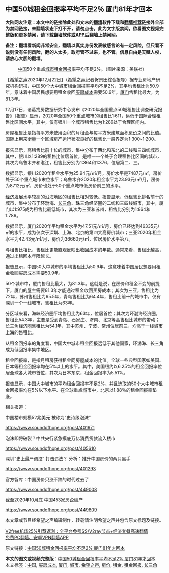  <h2>中国50城租金回报率平均不足2％ 厦门81年才回本</h2> <p class="notice"><b>大陆网友注意：本文中的链接除此处和文末的<a href="https://github.com/bannedbook/fanqiang" >翻墙</a>软件下载和<a href="https://github.com/killgcd/justmysocks/blob/master/README.md">翻墙推荐</a>链接外全部为禁网链接，未翻墙状态下打不开，请勿点击。此为文字版禁闻，欲看图文视频完整版和更多禁闻，请下载<a href="https://github.com/bannedbook/fanqiang">翻墙软件或APP</a>后翻墙上禁闻网。</p><p>备注：翻墙看新闻非常安全，翻墙以真实身份发表敏感言论有一定风险，但只看不说则没有任何风险，翻的人太多，政府管不过来，也不管。信息自由是天赋人权，请放心大胆的翻墙。</b></p>  <div class="entry"> <figure><figcaption><a href="https://www.bannedbook.org/bnews/tag/%E4%B8%AD%E5%9B%BD/" class="st_tag internal_tag" rel="tag" title="标签 中国 下的日志">中国</a>50个重点<a href="https://www.bannedbook.org/bnews/tag/%E5%9F%8E%E5%B8%82/" class="st_tag internal_tag" rel="tag" title="标签 城市 下的日志">城市</a><a href="https://www.bannedbook.org/bnews/tag/%E7%A7%9F%E9%87%91%E5%9B%9E%E6%8A%A5/" class="st_tag internal_tag" rel="tag" title="标签 租金回报 下的日志">租金回报</a>率平均不足2%。（图片来源：美联社）</figcaption></figure> <p>【<span class='wp_keywordlink_affiliate'><a href="https://www.soundofhope.org" title="希望之声" target="_blank">希望之声</a></span>2020年12月22日】（<a href="https://www.bannedbook.org/bnews/tag/%e5%b8%8c%e6%9c%9b%e4%b9%8b%e5%a3%b0/" class="st_tag internal_tag" rel="tag" title="标签 希望之声 下的日志">希望之声</a>记者贺景田综合报导）据专业房地产研究机构研报，<span class='wp_keywordlink_affiliate'><a href="https://www.bannedbook.org/" title="中国" target="_blank">中国</a></span>50个大中城市<a href="https://www.bannedbook.org/bnews/tag/%E7%A7%9F%E9%87%91/" class="st_tag internal_tag" rel="tag" title="标签 租金 下的日志">租金</a>回报率平均不足2%，其平均售租比为50.9年，意味着中国居民想要用租金收回<a href="https://www.bannedbook.org/bnews/tag/%E4%B9%B0%E6%88%BF%E6%88%90%E6%9C%AC/" class="st_tag internal_tag" rel="tag" title="标签 买房成本 下的日志">买房成本</a>需要50.9年。<a href="https://www.bannedbook.org/bnews/tag/%E5%8E%A6%E9%97%A8/" class="st_tag internal_tag" rel="tag" title="标签 厦门 下的日志">厦门</a>售租比最大，为81.3年。</p> <p>12月17日，诸葛找房数据研究中心发布《2020年全国重点50城租售比调查研究报告》（报告）显示，2020年全国50个重点城市的租售比1:611，远低于国际合理租售比区间水平，其中，仅有银川一个城市租售比为1:289处于合理区间内。</p> <p>房屋租售比是指每平方米使用面积的月租金与每平方米建筑面积<a href="https://www.bannedbook.org/bnews/tag/%E6%88%BF%E4%BB%B7/" class="st_tag internal_tag" rel="tag" title="标签 房价 下的日志">房价</a>之间的比值。国际上用来衡量一个区域房产运行状况良好的租售比一般界定为1:300~1:200。</p> <p>报告显示，高租售比前十位的城市，集中分布于西北和东北的二线和三四线城市，其中，银川以1:289的租售比位居首位，是唯一一个处于合理租售比区间的城市，其次为乌鲁木齐和湛江，租售比分别为1:364和1:376，位居第二、三。</p> <p>数据显示，银川2020年租金水平为25.94元/㎡/月，房价水平是7487元/㎡，房价处于50个重点城市末位水平；乌鲁木齐2020年租金水平为23.93元/㎡/月，房价为8712元/㎡，房价也处于50个重点城市低房价前三的水平。</p> <p><span class='wp_keywordlink'><a href="https://www.bannedbook.org/forum2/topic869.html" title="宪政、法治和经济发展——走向市场经济的制度保障" target="_blank">经济发展</a></span>水平较高的沿海地区的租售比相对较低。报告显示，低租售比排名前十的城市，集中分布于环渤海、<a href="https://www.bannedbook.org/bnews/tag/%E9%95%BF%E4%B8%89%E8%A7%92/" class="st_tag internal_tag" rel="tag" title="标签 长三角 下的日志">长三角</a>、珠三角经济圈的二线和三四线城市，其中，厦门以1:975成为租售比最低城市，其次为三亚和苏州，租售比分别为1:864和1:786。</p>  <p>数据显示，厦门2020年平均租金水平为47.51元/㎡/月，房价已经达到46335元/㎡的水平，成为仅次于深圳、上海、北京的第四大高房价城市；三亚2020年租金水平为42.43元/㎡/月，房价为36660元/㎡，位居房价水平第八。</p> <p>与租售比相比，售租比更能直观反映出收回成本的年数。通常来看，售租比越高，通过出租回本年限越长。</p> <p>报告显示，中国50大中城市的平均售租比为50.9年，这意味着中国居民想要用租金收回买房成本需要50.9年。</p> <p>50个城市中，厦门售租比最大，为81.3年。这就是说，在房价和租金不变的前提下，厦门的屋主需要81.3年才能通过租金收回买房成本；其次为三亚，售租比为72年，苏州售租比为65.5年，青岛售租比为64.4年，售租比前十的城市中，仅有深圳一个一线城市，售租比为63年。</p> <p>分区域来看，海峡经济圈平均售租比为63年，位居首位；其次为环渤海经济圈，售租比54.3年，主要是受到青岛、石家庄、济南、北京等高售租比城市的带动；长三角经济圈售租比为54.1年，其中苏州、宁波、常州位居前三，均高于一线城市上海的售租比。</p> <p>从租金回报率的角度看，中国大中城市租金回报远低于其他国家，环渤海、长三角成为低回报率集中地区。</p>  <p>租金回报率，是指月租房获得租金同房屋成本的比值。全球一些典型国家如美国、日本等租金回报率均在5%以上的水平。其中，美国纽约以6.25%的租金回报率位居全球各大城市首位，其次为日本东京，租金回报率为5.51%。</p> <p>报告显示，中国大中城市的平均租金回报率不足2%，并且选取的50个大中城市租金回报率均在5%以下水平。在全球重点城市中，北京以1.88%的租金回报率垫底。</p> <p>相关报道：</p> <p>中国楼市规模52兆美元 被称为“史诗级泡沫”</p> <p><a href="https://www.soundofhope.org/post/401971">https://www.soundofhope.org/post/401971</a></p> <p>泡沫即将破裂？中共央行紧急摸底万亿消费贷款流入楼市</p>  <p><a href="https://www.soundofhope.org/post/405610">https://www.soundofhope.org/post/405610</a></p> <p>深圳“史上最严调控” 打击违法？ 分析：推升中国房价的两只黑手</p> <p><a href="https://www.soundofhope.org/post/401293">https://www.soundofhope.org/post/401293</a></p> <p>官方智库：中国房价只涨不跌的时代过去了</p> <p><a href="https://www.soundofhope.org/post/449008">https://www.soundofhope.org/post/449008</a></p> <p>截至2020年10月底 中国453家房企破产</p>  <p><a href="https://www.soundofhope.org/post/449809">https://www.soundofhope.org/post/449809</a></p> <p>本文章或节目经希望之声编辑制作，转载请注明希望之声并包含原文标题及链接。</p> <p class="texttj"> <a href="https://github.com/bannedbook/fanqiang/wiki/V2ray%E6%9C%BA%E5%9C%BA" target="_blank">V2free机场25%引荐返利：全平台免费SS/V2ray节点+经济套餐高速翻墙</a><br/> <a href="https://github.com/bannedbook/fanqiang/wiki/%E7%A6%81%E9%97%BB%E7%BD%91%E5%AE%89%E5%8D%93%E7%BF%BB%E5%A2%99%E6%96%B0%E9%97%BBAPP" target="_blank">免费PC翻墙、安卓VPN翻墙APP</a></p><p>原文链接：<a class="src_link"  href="https://www.soundofhope.org/post/456271" target="_blank">中国50城租金回报率平均不足2% 厦门81年才回本</a></p><a name='sharetosocial'></a>       <div><b>本文的图文或视频完整版</b>：<a href='https://www.bannedbook.org/bnews/comments/20201223/1453144.html'>中国50城租金回报率平均不足2% 厦门81年才回本</a></div>  </div><!--END ENTRY--> <div class="postfooter"> <div>本文标签：<a href="https://www.bannedbook.org/bnews/tag/%E4%B8%AD%E5%9B%BD/" rel="tag">中国</a>, <a href="https://www.bannedbook.org/bnews/tag/%E4%B9%B0%E6%88%BF%E6%88%90%E6%9C%AC/" rel="tag">买房成本</a>, <a href="https://www.bannedbook.org/bnews/tag/%E5%8E%A6%E9%97%A8/" rel="tag">厦门</a>, <a href="https://www.bannedbook.org/bnews/tag/%E5%9F%8E%E5%B8%82/" rel="tag">城市</a>, <a href="https://www.bannedbook.org/bnews/tag/%e5%b8%8c%e6%9c%9b%e4%b9%8b%e5%a3%b0/" rel="tag">希望之声</a>, <a href="https://www.bannedbook.org/bnews/tag/%E6%88%BF%E4%BB%B7/" rel="tag">房价</a>, <a href="https://www.bannedbook.org/bnews/tag/%E7%A7%9F%E9%87%91/" rel="tag">租金</a>, <a href="https://www.bannedbook.org/bnews/tag/%E7%A7%9F%E9%87%91%E5%9B%9E%E6%8A%A5/" rel="tag">租金回报</a>, <a href="https://www.bannedbook.org/bnews/tag/%E9%95%BF%E4%B8%89%E8%A7%92/" rel="tag">长三角</a></div>  </div><!--END POSTFOOTER--> 